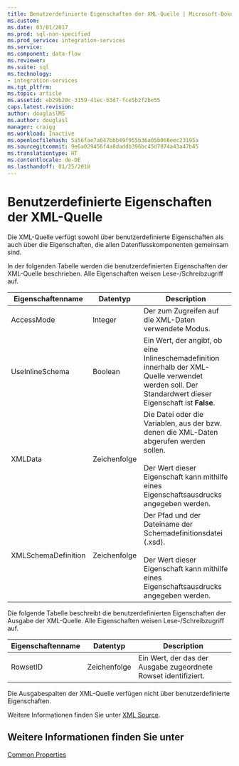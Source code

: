 ```yaml
---
title: Benutzerdefinierte Eigenschaften der XML-Quelle | Microsoft-Dokumentation
ms.custom: 
ms.date: 03/01/2017
ms.prod: sql-non-specified
ms.prod_service: integration-services
ms.service: 
ms.component: data-flow
ms.reviewer: 
ms.suite: sql
ms.technology:
- integration-services
ms.tgt_pltfrm: 
ms.topic: article
ms.assetid: eb29b28c-3159-41ec-b3d7-fce5b2f2be55
caps.latest.revision: 
author: douglaslMS
ms.author: douglasl
manager: craigg
ms.workload: Inactive
ms.openlocfilehash: 5a56fae7a047bbb49f955b36a05b068eec23195a
ms.sourcegitcommit: 9e6a029456f4a8daddb396bc45d7874a43a47b45
ms.translationtype: HT
ms.contentlocale: de-DE
ms.lasthandoff: 01/25/2018
---
```

# <a name="xml-source-custom-properties"></a>Benutzerdefinierte Eigenschaften der XML-Quelle
  Die XML-Quelle verfügt sowohl über benutzerdefinierte Eigenschaften als auch über die Eigenschaften, die allen Datenflusskomponenten gemeinsam sind.  
  
 In der folgenden Tabelle werden die benutzerdefinierten Eigenschaften der XML-Quelle beschrieben. Alle Eigenschaften weisen Lese-/Schreibzugriff auf.  
  
|Eigenschaftenname|Datentyp|Description|  
|-------------------|---------------|-----------------|  
|AccessMode|Integer|Der zum Zugreifen auf die XML-Daten verwendete Modus.|  
|UseInlineSchema|Boolean|Ein Wert, der angibt, ob eine Inlineschemadefinition innerhalb der XML-Quelle verwendet werden soll. Der Standardwert dieser Eigenschaft ist **False**.|  
|XMLData|Zeichenfolge|Die Datei oder die Variablen, aus der bzw. denen die XML-Daten abgerufen werden sollen.<br /><br /> Der Wert dieser Eigenschaft kann mithilfe eines Eigenschaftsausdrucks angegeben werden.|  
|XMLSchemaDefinition|Zeichenfolge|Der Pfad und der Dateiname der Schemadefinitionsdatei (.xsd).<br /><br /> Der Wert dieser Eigenschaft kann mithilfe eines Eigenschaftsausdrucks angegeben werden.|  
  
 Die folgende Tabelle beschreibt die benutzerdefinierten Eigenschaften der Ausgabe der XML-Quelle. Alle Eigenschaften weisen Lese-/Schreibzugriff auf.  
  
|Eigenschaftenname|Datentyp|Description|  
|-------------------|---------------|-----------------|  
|RowsetID|Zeichenfolge|Ein Wert, der das der Ausgabe zugeordnete Rowset identifiziert.|  
  
 Die Ausgabespalten der XML-Quelle verfügen nicht über benutzerdefinierte Eigenschaften.  
  
 Weitere Informationen finden Sie unter [XML Source](../../integration-services/data-flow/xml-source.md).  
  
## <a name="see-also"></a>Weitere Informationen finden Sie unter  
 [Common Properties](http://msdn.microsoft.com/library/51973502-5cc6-4125-9fce-e60fa1b7b796)  
  
  
